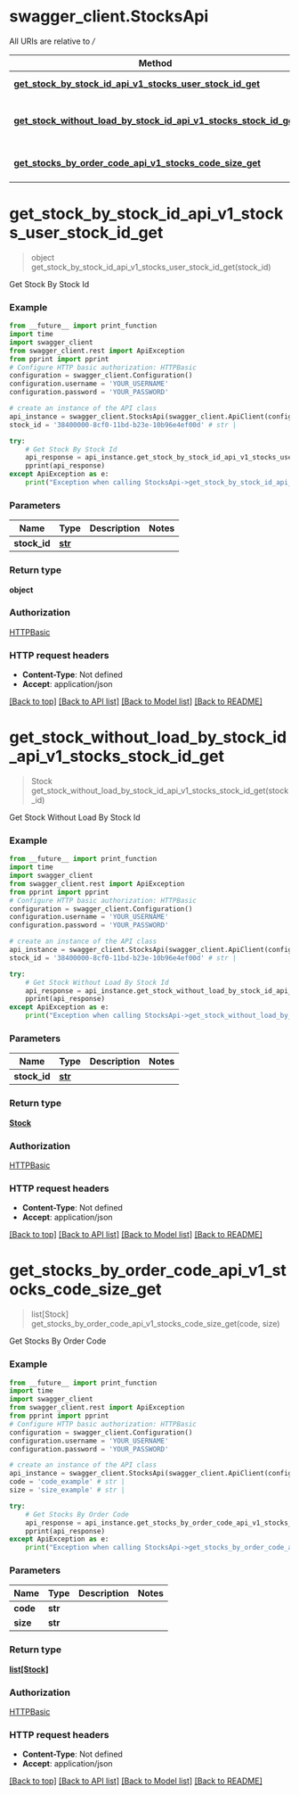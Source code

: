 # swagger_client.StocksApi

All URIs are relative to */*

Method | HTTP request | Description
------------- | ------------- | -------------
[**get_stock_by_stock_id_api_v1_stocks_user_stock_id_get**](StocksApi.md#get_stock_by_stock_id_api_v1_stocks_user_stock_id_get) | **GET** /api/v1/stocks/user/{stock_id} | Get Stock By Stock Id
[**get_stock_without_load_by_stock_id_api_v1_stocks_stock_id_get**](StocksApi.md#get_stock_without_load_by_stock_id_api_v1_stocks_stock_id_get) | **GET** /api/v1/stocks/{stock_id} | Get Stock Without Load By Stock Id
[**get_stocks_by_order_code_api_v1_stocks_code_size_get**](StocksApi.md#get_stocks_by_order_code_api_v1_stocks_code_size_get) | **GET** /api/v1/stocks/{code}/{size} | Get Stocks By Order Code

# **get_stock_by_stock_id_api_v1_stocks_user_stock_id_get**
> object get_stock_by_stock_id_api_v1_stocks_user_stock_id_get(stock_id)

Get Stock By Stock Id

### Example
```python
from __future__ import print_function
import time
import swagger_client
from swagger_client.rest import ApiException
from pprint import pprint
# Configure HTTP basic authorization: HTTPBasic
configuration = swagger_client.Configuration()
configuration.username = 'YOUR_USERNAME'
configuration.password = 'YOUR_PASSWORD'

# create an instance of the API class
api_instance = swagger_client.StocksApi(swagger_client.ApiClient(configuration))
stock_id = '38400000-8cf0-11bd-b23e-10b96e4ef00d' # str | 

try:
    # Get Stock By Stock Id
    api_response = api_instance.get_stock_by_stock_id_api_v1_stocks_user_stock_id_get(stock_id)
    pprint(api_response)
except ApiException as e:
    print("Exception when calling StocksApi->get_stock_by_stock_id_api_v1_stocks_user_stock_id_get: %s\n" % e)
```

### Parameters

Name | Type | Description  | Notes
------------- | ------------- | ------------- | -------------
 **stock_id** | [**str**](.md)|  | 

### Return type

**object**

### Authorization

[HTTPBasic](../README.md#HTTPBasic)

### HTTP request headers

 - **Content-Type**: Not defined
 - **Accept**: application/json

[[Back to top]](#) [[Back to API list]](../README.md#documentation-for-api-endpoints) [[Back to Model list]](../README.md#documentation-for-models) [[Back to README]](../README.md)

# **get_stock_without_load_by_stock_id_api_v1_stocks_stock_id_get**
> Stock get_stock_without_load_by_stock_id_api_v1_stocks_stock_id_get(stock_id)

Get Stock Without Load By Stock Id

### Example
```python
from __future__ import print_function
import time
import swagger_client
from swagger_client.rest import ApiException
from pprint import pprint
# Configure HTTP basic authorization: HTTPBasic
configuration = swagger_client.Configuration()
configuration.username = 'YOUR_USERNAME'
configuration.password = 'YOUR_PASSWORD'

# create an instance of the API class
api_instance = swagger_client.StocksApi(swagger_client.ApiClient(configuration))
stock_id = '38400000-8cf0-11bd-b23e-10b96e4ef00d' # str | 

try:
    # Get Stock Without Load By Stock Id
    api_response = api_instance.get_stock_without_load_by_stock_id_api_v1_stocks_stock_id_get(stock_id)
    pprint(api_response)
except ApiException as e:
    print("Exception when calling StocksApi->get_stock_without_load_by_stock_id_api_v1_stocks_stock_id_get: %s\n" % e)
```

### Parameters

Name | Type | Description  | Notes
------------- | ------------- | ------------- | -------------
 **stock_id** | [**str**](.md)|  | 

### Return type

[**Stock**](Stock.md)

### Authorization

[HTTPBasic](../README.md#HTTPBasic)

### HTTP request headers

 - **Content-Type**: Not defined
 - **Accept**: application/json

[[Back to top]](#) [[Back to API list]](../README.md#documentation-for-api-endpoints) [[Back to Model list]](../README.md#documentation-for-models) [[Back to README]](../README.md)

# **get_stocks_by_order_code_api_v1_stocks_code_size_get**
> list[Stock] get_stocks_by_order_code_api_v1_stocks_code_size_get(code, size)

Get Stocks By Order Code

### Example
```python
from __future__ import print_function
import time
import swagger_client
from swagger_client.rest import ApiException
from pprint import pprint
# Configure HTTP basic authorization: HTTPBasic
configuration = swagger_client.Configuration()
configuration.username = 'YOUR_USERNAME'
configuration.password = 'YOUR_PASSWORD'

# create an instance of the API class
api_instance = swagger_client.StocksApi(swagger_client.ApiClient(configuration))
code = 'code_example' # str | 
size = 'size_example' # str | 

try:
    # Get Stocks By Order Code
    api_response = api_instance.get_stocks_by_order_code_api_v1_stocks_code_size_get(code, size)
    pprint(api_response)
except ApiException as e:
    print("Exception when calling StocksApi->get_stocks_by_order_code_api_v1_stocks_code_size_get: %s\n" % e)
```

### Parameters

Name | Type | Description  | Notes
------------- | ------------- | ------------- | -------------
 **code** | **str**|  | 
 **size** | **str**|  | 

### Return type

[**list[Stock]**](Stock.md)

### Authorization

[HTTPBasic](../README.md#HTTPBasic)

### HTTP request headers

 - **Content-Type**: Not defined
 - **Accept**: application/json

[[Back to top]](#) [[Back to API list]](../README.md#documentation-for-api-endpoints) [[Back to Model list]](../README.md#documentation-for-models) [[Back to README]](../README.md)

